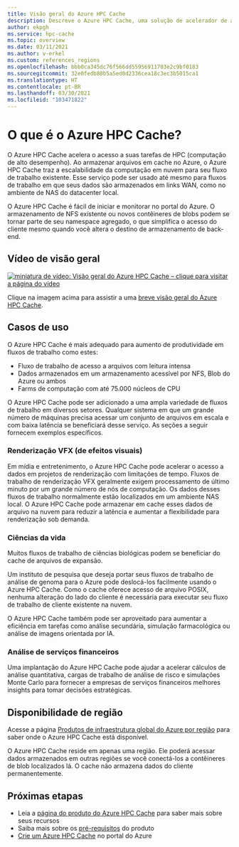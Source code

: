 ```yaml
---
title: Visão geral do Azure HPC Cache
description: Descreve o Azure HPC Cache, uma solução de acelerador de acesso a arquivos para computação de alto desempenho
author: ekpgh
ms.service: hpc-cache
ms.topic: overview
ms.date: 03/11/2021
ms.author: v-erkel
ms.custom: references_regions
ms.openlocfilehash: bbb0ca345dc76f566dd55956911703e2c9bf0183
ms.sourcegitcommit: 32e0fedb80b5a5ed0d2336cea18c3ec3b5015ca1
ms.translationtype: HT
ms.contentlocale: pt-BR
ms.lasthandoff: 03/30/2021
ms.locfileid: "103471822"
---
```

# <a name="what-is-azure-hpc-cache"></a>O que é o Azure HPC Cache?

O Azure HPC Cache acelera o acesso a suas tarefas de HPC (computação de alto desempenho). Ao armazenar arquivos em cache no Azure, o Azure HPC Cache traz a escalabilidade da computação em nuvem para seu fluxo de trabalho existente. Esse serviço pode ser usado até mesmo para fluxos de trabalho em que seus dados são armazenados em links WAN, como no ambiente de NAS do datacenter local.

O Azure HPC Cache é fácil de iniciar e monitorar no portal do Azure. O armazenamento de NFS existente ou novos contêineres de blobs podem se tornar parte de seu namespace agregado, o que simplifica o acesso do cliente mesmo quando você altera o destino de armazenamento de back-end.

## <a name="overview-video"></a>Vídeo de visão geral

[![miniatura de vídeo: Visão geral do Azure HPC Cache – clique para visitar a página do vídeo](media/video-1-overview.png)](https://azure.microsoft.com/resources/videos/hpc-cache-overview/)

Clique na imagem acima para assistir a uma [breve visão geral do Azure HPC Cache](https://azure.microsoft.com/resources/videos/hpc-cache-overview/).

## <a name="use-cases"></a>Casos de uso

O Azure HPC Cache é mais adequado para aumento de produtividade em fluxos de trabalho como estes:

* Fluxo de trabalho de acesso a arquivos com leitura intensa
* Dados armazenados em um armazenamento acessível por NFS, Blob do Azure ou ambos
* Farms de computação com até 75.000 núcleos de CPU

O Azure HPC Cache pode ser adicionado a uma ampla variedade de fluxos de trabalho em diversos setores. Qualquer sistema em que um grande número de máquinas precisa acessar um conjunto de arquivos em escala e com baixa latência se beneficiará desse serviço. As seções a seguir fornecem exemplos específicos.

### <a name="visual-effects-vfx-rendering"></a>Renderização VFX (de efeitos visuais)

Em mídia e entretenimento, o Azure HPC Cache pode acelerar o acesso a dados em projetos de renderização com limitações de tempo. Fluxos de trabalho de renderização VFX geralmente exigem processamento de último minuto por um grande número de nós de computação. Os dados desses fluxos de trabalho normalmente estão localizados em um ambiente NAS local. O Azure HPC Cache pode armazenar em cache esses dados de arquivo na nuvem para reduzir a latência e aumentar a flexibilidade para renderização sob demanda.

### <a name="life-sciences"></a>Ciências da vida

Muitos fluxos de trabalho de ciências biológicas podem se beneficiar do cache de arquivos de expansão.

Um instituto de pesquisa que deseja portar seus fluxos de trabalho de análise de genoma para o Azure pode deslocá-los facilmente usando o Azure HPC Cache. Como o cache oferece acesso de arquivo POSIX, nenhuma alteração do lado do cliente é necessária para executar seu fluxo de trabalho de cliente existente na nuvem.

O Azure HPC Cache também pode ser aproveitado para aumentar a eficiência em tarefas como análise secundária, simulação farmacológica ou análise de imagens orientada por IA.

### <a name="financial-services-analytics"></a>Análise de serviços financeiros

Uma implantação do Azure HPC Cache pode ajudar a acelerar cálculos de análise quantitativa, cargas de trabalho de análise de risco e simulações Monte Carlo para fornecer a empresas de serviços financeiros melhores insights para tomar decisões estratégicas.

## <a name="region-availability"></a>Disponibilidade de região

Acesse a página [Produtos de infraestrutura global do Azure por região](https://azure.microsoft.com/global-infrastructure/services/?products=hpc-cache) para saber onde o Azure HPC Cache está disponível.

O Azure HPC Cache reside em apenas uma região. Ele poderá acessar dados armazenados em outras regiões se você conectá-los a contêineres de blob localizados lá. O cache não armazena dados do cliente permanentemente.

## <a name="next-steps"></a>Próximas etapas

* Leia a [página do produto do Azure HPC Cache](https://azure.microsoft.com/services/hpc-cache) para saber mais sobre seus recursos
* Saiba mais sobre os [pré-requisitos](hpc-cache-prerequisites.md) do produto
* [Crie um Azure HPC Cache](hpc-cache-create.md) no portal do Azure
